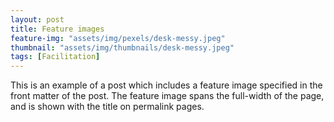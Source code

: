 ```yaml
---
layout: post
title: Feature images
feature-img: "assets/img/pexels/desk-messy.jpeg"
thumbnail: "assets/img/thumbnails/desk-messy.jpeg"
tags: [Facilitation]
---
```


This is an example of a post which includes a feature image specified in the front matter of the post. The feature image spans the full-width of the page, and is shown with the title on permalink pages.

